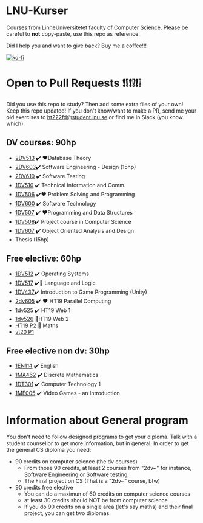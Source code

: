# LNU-Kurser
Courses from LinneUniversitetet faculty of Computer Science. 
Please be careful to **not** copy-paste, use this repo as reference.   

Did I help you and want to give back? Buy me a coffee!!! 

[![ko-fi](https://www.ko-fi.com/img/githubbutton_sm.svg)](https://ko-fi.com/L3L8118YI)
# Open to Pull Requests :exclamation::grey_exclamation::exclamation::grey_exclamation::exclamation::grey_exclamation:
Did  you use this repo to study? Then add some extra files of your own! Keep this repo updated!
If you don't know/want to make a PR, send me your old exercises to ht222fd@student.lnu.se or find me in Slack (you know which). 

## DV courses: 90hp 
* [2DV513](https://github.com/LenaTevar/LNU-Kurser/tree/master/Kurser/2dv513%20-%20DB)  ✔️ ❤️Database Theory
* [2DV603](https://github.com/LenaTevar/LNU-Kurser/blob/master/Kurser/2dv603/2dv603-README.md):heavy_check_mark: Software Engineering - Design	(15hp)
* [2DV610](https://github.com/LenaTevar/LNU-Kurser/tree/master/Kurser/2DV610) :heavy_check_mark: Software Testing
* [1DV510](https://github.com/LenaTevar/LNU-Kurser/tree/master/Kurser/1DV510) :heavy_check_mark: Technical Information and Comm.
* [1DV506](https://github.com/LenaTevar/LNU-Kurser/tree/master/Kurser/1DV506) :heavy_check_mark::heart: Problem Solving and Programming
* [1DV600](https://github.com/LenaTevar/LNU-Kurser/tree/master/Kurser/1DV600) :heavy_check_mark: Software Technology
* [1DV507](https://github.com/LenaTevar/LNU-Kurser/tree/master/Kurser/1DV507) :heavy_check_mark: :heart:Programming and Data Structures
* [1DV508](https://gitlab.com/LenaTevar/508project):heavy_check_mark: Project course in Computer Science
* [1DV607](https://github.com/LenaTevar/LNU-Kurser/tree/master/Kurser/1DV607) :heavy_check_mark:  Object Oriented Analysis and Design
* Thesis (15hp)

## Free elective: 60hp
* [1DV512](https://github.com/LenaTevar/LNU-Kurser/tree/master/Kurser/1DV512%20OS) :heavy_check_mark:  Operating Systems
* [1DV517](https://github.com/LenaTevar/LNU-Kurser/tree/master/Kurser/1DV517) :heavy_check_mark::anger: Language and Logic	
* [1DV437](https://github.com/LenaTevar/Magazon):heavy_check_mark: Introduction to Game Programming (Unity)
* [2dv605](https://github.com/LenaTevar/2DV605) ✔️ ❤️ HT19 Parallel Computing
* [1dv525](https://github.com/LenaTevar/LNU-Kurser/tree/master/Kurser/1dv525) ✔️ HT19 Web 1
* [1dv526](https://github.com/LenaTevar/LNU-Kurser/blob/master/Kurser/NotFinished.md) 🔄HT19 Web 2
* [HT19 P2](https://github.com/LenaTevar/LNU-Kurser/blob/master/Kurser/NotFinished.md) 🔄 Maths
* [vt20 P1](https://github.com/LenaTevar/LNU-Kurser/blob/master/Kurser/NotFinished.md)
## Free elective non dv: 30hp
* [1EN114](https://github.com/LenaTevar/LNU-Kurser/blob/master/Kurser/1EN114.md) :heavy_check_mark: English
* [1MA462](https://github.com/LenaTevar/LNU-Kurser/tree/master/Kurser/1MA462) :heavy_check_mark: Discrete Mathematics
* [1DT301](https://github.com/LenaTevar/LNU-Kurser/tree/master/Kurser/1DT301)  :heavy_check_mark: Computer Technology 1
* [1ME005](https://github.com/LenaTevar/LNU-Kurser/tree/master/Kurser/1ME005) :heavy_check_mark: Video Games - an Introduction

# Information about General program
You don't need to follow designed programs to get your diploma. Talk with a student counsellor to get more information, but in general. In order to get the general CS diploma you need: 
* 90 credits on computer science (the dv courses)
  * From those 90 credits, at least 2 courses from "2dv~" for instance, Software Engineering or Software testing. 
  * The Final project on CS (That is a "2dv~" course, btw)
* 90 credits free elective
  * You can do a maximun of 60 credits on computer science courses
  * at least 30 credits should NOT be from computer science
  * If you do 90 credits on a single area (let's say maths) and their final project, you can get two diplomas. 

